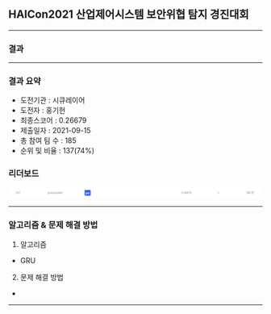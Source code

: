 ## HAICon2021 산업제어시스템 보안위협 탐지 경진대회

------------

### 결과

----------------

### 결과 요약

* 도전기관 : 시큐레이어
* 도전자 : 홍기헌
* 최종스코어 : 0.26679
* 제출일자 : 2021-09-15
* 총 참여 팀 수 : 185
* 순위 및 비율 :  137(74%)

### 리더보드

![결과](HAI_score.png)

----------

### 알고리즘 & 문제 해결 방법

1. 알고리즘
* GRU
  
 
2. 문제 해결 방법
* 

-----------
